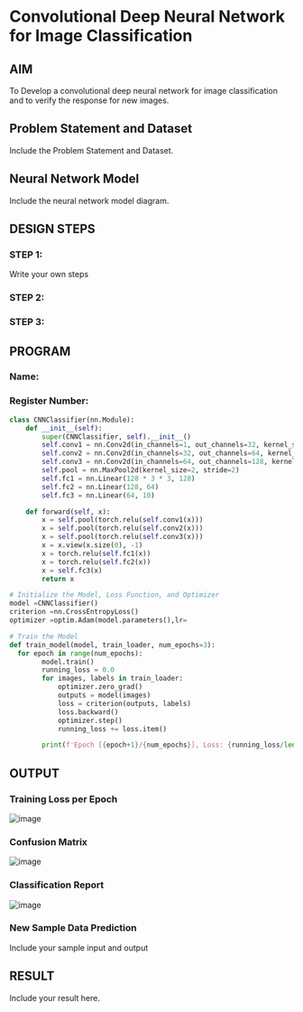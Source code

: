 # Convolutional Deep Neural Network for Image Classification

## AIM

To Develop a convolutional deep neural network for image classification and to verify the response for new images.

## Problem Statement and Dataset

Include the Problem Statement and Dataset.

## Neural Network Model

Include the neural network model diagram.

## DESIGN STEPS

### STEP 1:
Write your own steps

### STEP 2:

### STEP 3:


## PROGRAM

### Name:
### Register Number:
```python
class CNNClassifier(nn.Module):
    def __init__(self):
        super(CNNClassifier, self).__init__()
        self.conv1 = nn.Conv2d(in_channels=1, out_channels=32, kernel_size=3, padding=1)
        self.conv2 = nn.Conv2d(in_channels=32, out_channels=64, kernel_size=3, padding=1)
        self.conv3 = nn.Conv2d(in_channels=64, out_channels=128, kernel_size=3, padding=1)
        self.pool = nn.MaxPool2d(kernel_size=2, stride=2)
        self.fc1 = nn.Linear(128 * 3 * 3, 128) 
        self.fc2 = nn.Linear(128, 64)
        self.fc3 = nn.Linear(64, 10)

    def forward(self, x): 
        x = self.pool(torch.relu(self.conv1(x)))
        x = self.pool(torch.relu(self.conv2(x)))
        x = self.pool(torch.relu(self.conv3(x)))
        x = x.view(x.size(0), -1) 
        x = torch.relu(self.fc1(x))
        x = torch.relu(self.fc2(x))
        x = self.fc3(x)
        return x


```

```python
# Initialize the Model, Loss Function, and Optimizer
model =CNNClassifier()
criterion =nn.CrossEntropyLoss()
optimizer =optim.Adam(model.parameters(),lr=
```

```python
# Train the Model
def train_model(model, train_loader, num_epochs=3):
  for epoch in range(num_epochs):
        model.train()
        running_loss = 0.0
        for images, labels in train_loader:
            optimizer.zero_grad()
            outputs = model(images)
            loss = criterion(outputs, labels)
            loss.backward()
            optimizer.step()
            running_loss += loss.item()

        print(f'Epoch [{epoch+1}/{num_epochs}], Loss: {running_loss/len(train_loader):.4f}')
```

## OUTPUT
### Training Loss per Epoch

![image](https://github.com/user-attachments/assets/c69f21cf-df5f-48a7-924e-f8f46c091a8b)


### Confusion Matrix

![image](https://github.com/user-attachments/assets/57832c35-e38a-4675-ab57-9d019100b6c6)


### Classification Report

![image](https://github.com/user-attachments/assets/3be308c1-9db2-47c9-8cd7-52a1dd189ac3)



### New Sample Data Prediction

Include your sample input and output 

## RESULT
Include your result here.
